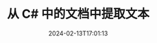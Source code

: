 ---
############################# Static ############################
layout: "auto-gen-parser"
date: 2024-02-13T17:01:13
draft: false
otherformats: doc docm docx dot dotm dotx epub html mht mhtml odp ods odt one otp ott pdf

############################# Head ############################
head_title: "从 C# 中的文档中提取文本"
head_description: "从 C# 中的文档文件中快速提取文本。"

############################# Header ############################
title: "从 C# 中的文档中提取文本"
description: "使用几行 .NET 代码从文档中提取文本。"
bg_image: "https://cms.admin.containerize.com/templates/aspose/App_Themes/V3/images/bg/header1.png"
bg_overlay: false
button:
    enable: true
    icon: "fas fa-arrow-down"
    label: "下载免费试用版"
    link: "https://downloads.groupdocs.com/parser/net"

############################# SubMenu ############################
submenu:
    enable: true

    left:
        img_alt: "GroupDocs.Parser for .NET"
        image: "https://cms.admin.containerize.com/templates/groupdocs/images/product-logos/90x90-noborder/groupdocs-parser-net.png"
        product: "GroupDocs.Parser"
        platform: ".NET"

    middle:
        button:

            # button loop
            - link: "https://apireference.groupdocs.com/parser/net"
              text: "API参考"

            # button loop
            - link: "https://github.com/groupdocs-parser"
              text: "代码示例"

            # button loop
            - link: "https://products.groupdocs.app/parser/family"
              text: "现场演示"

            # button loop
            - link: "https://purchase.groupdocs.com/pricing/parser/net"
              text: "价钱"

    right:
        link_download: "https://downloads.groupdocs.com/parser"
        link_learn: "https://docs.groupdocs.com/parser/net"
        link_buy: "https://purchase.groupdocs.com"

############################# About ############################
about:
    enable: true
    title: "如何从文件.NET API中提取文本？"
    content: |
        [GroupDocs.Parser for .NET](/zh/parser/net/) 是一个文本、元数据和图像提取器 API，适用于使用 C#、ASP.NET 和其他 .NET 技术开发的业务应用程序。它支持从支持格式的文件中提取原始、格式化和结构化文本以及元数据。通过 GroupDocs.Parser for .NET，您的应用程序还可以解析流行格式的受密码保护的文档，例如 Word 处理文档、Excel 电子表格、PowerPoint 演示文稿、OneNote、PDF 文件和 ZIP 存档。
        
        GroupDocs.Parser API 是需要文件文本提取功能的企业解决方案的正确选择。这些 API 在所有主要操作系统和平台（包括 Frameworks: .NET Framework, .NET Standard, .NET Core, Mono）上均得到良好支持。

############################# Steps ############################
steps:
    enable: true
    title_left: "从 .NET 中的文档中提取文本"
    content_left: |
        [GroupDocs.Parser for .NET](/zh/parser/net/) 让 C# 开发者只需执行几个简单的步骤即可轻松从文档中提取文本。
        
        * 实例化初始文档的 [Parser](https://reference.groupdocs.com/net/parser/groupdocs.parser/parser) 对象；
        * 调用 [GetText](https://reference.groupdocs.com/net/parser/groupdocs.parser/parser/methods/gettext) 方法并获取 [TextReader](https://docs.microsoft.com/en-us/dotnet/api/system.io.textreader?view=netframework-2.0) 对象；
        * 检查 reader 是否不为*null*（文档支持文本提取）；
        * 阅读读者的文字。

    title_right: "了解有关文本提取的更多信息"
    content_right: |
        * <a href="https://docs.groupdocs.com/parser/net/extract-text-in-accurate-mode/">如何在精确模式下提取文本</a>
        * <a href="https://docs.groupdocs.com/parser/net/extract-text-in-raw-mode/">如何在原始模式下提取文本</a>
 
    code: |
     {{% parser/additional-styles %}}
     {{< parser/code-parser title="如何使用 C# 示例代码从文档中提取文本">}}

        ```csharp    
        // 使用 GroupDocs.Parser API 从文档中提取文本
        // 创建 Parser 类的实例
        using (Parser parser = new Parser(filePath)) {
            // 将文本提取到阅读器中
            using (TextReader reader = parser.GetText()) {
                // 打印文档中的文本
                // 如果不支持文本提取，则 reader 为空
                Console.WriteLine(reader == null ? "不支持文本提取" : reader.ReadToEnd());
            }
        }
        ```
     {{< /parser/code-parser >}}

############################# More ############################
more:
    enable: true
    title_left: "系统要求"
    content_left: |
        GroupDocs.Parser for .NET 所有主要平台和操作系统均支持 API。在执行下面的代码之前，请确保您的系统上安装了以下先决条件。
        
        * 操作系统：Microsoft Windows、Linux、MacOS
        * 开发环境：Microsoft Visual Studio, Xamarin, MonoDevelop
        * 构架
        * 从 [Nuget](https://www.nuget.org/packages/groupdocs.parser) 下载最新版本的 GroupDocs.Parser for .NET

    title_right: "为什么使用GroupDocs.Parser for .NET"
    content_right: |
        * 支持从任何支持的文档中提取纯文本    
        * 通过用户定义的模板解析文档    
        * 全面支持结构化文本提取    
        * 通过关键字和正则表达式进行文本搜索    
        * 提取格式化文本、元数据、图像、容器和附件    
        * 提取某些支持的文档格式的目录    
        * 从 PDF 文档解析表单数据    
        * 从文档中提取超链接   

############################# Demos ############################
demos:
    enable: true
    title: "现场演示 - 从在线文档中提取文本"
    content: |
       立即访问 [GroupDocs.Parser 现场演示](https://products.groupdocs.app/parser/text/) 网站从文档中提取文本。
       现场演示有以下好处。
        
############################# About Formats ############################
about_formats:
    enable: true

############################# More Formats ############################
more_formats:
    enable: true
    title: "从其他文档格式中提取文本"
    content: |
        .NET 用于文件格式和图像的文档解析和文本提取 API。提取一些流行文件格式的数据，如下所述。

############################# Back to top ###############################
back_to_top:
    enable: true
---